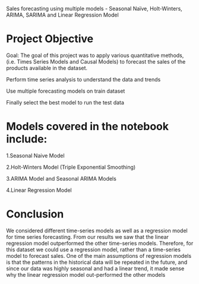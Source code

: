 Sales forecasting using multiple models - Seasonal Naïve, Holt-Winters, ARIMA, SARIMA and Linear Regression Model

# Project Objective
Goal: The goal of this project was to apply various quantitative methods, (i.e. Times Series Models and Causal Models) to forecast the sales of the products available in the dataset.

  Perform time series analysis to understand the data and trends
  
  Use multiple forecasting models on train dataset
  
  Finally select the best model to run the test data

# Models covered in the notebook include:

  1.Seasonal Naive Model

  2.Holt-Winters Model (Triple Exponential Smoothing)

  3.ARIMA Model and Seasonal ARIMA Models

  4.Linear Regression Model

# Conclusion
We considered different time-series models as well as a regression model for time series forecasting. From our results we saw that the linear regression model outperformed the other time-series models. Therefore, for this dataset we could use a regression model, rather than a time-series model to forecast sales. One of the main assumptions of regression models is that the patterns in the historical data will be repeated in the future, and since our data was highly seasonal and had a linear trend, it made sense why the linear regression model out-performed the other models
